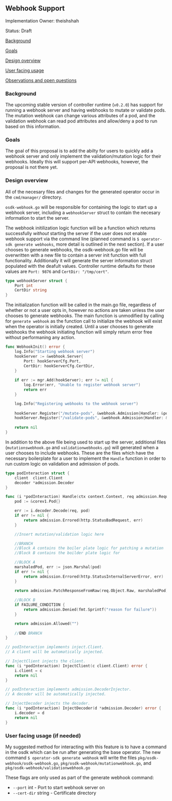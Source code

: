 ## Webhook Support

Implementation Owner: theishshah

Status: Draft

[Background](#Background)

[Goals](#Goals)

[Design overview](#Design_overview)

[User facing usage](#User_facing_usage)

[Observations and open questions](#Observations_and_open_questions)

### Background

The upcoming stable version of controller runtime (`v0.2.0`) has support for running a webhook server and having webhooks to mutate or validate pods. The mutation webhook can change various attributes of a pod, and the validation webhook can read pod attributes and allow/deny a pod to run based on this information. 

### Goals

The goal of this proposal is to add the abilty for users to quickly add a webhook server and only implement the validation/mutation logic for their webhooks. Ideally this will support per-API webhooks, however, the proposal is not there yet.

### Design overview

All of the necesary files and changes for the generated operator occur in the `cmd/manager/` directory.

`osdk-webhook.go` will be responsible for containing the logic to start up a webhook server, including a `webhookServer` struct to contain the necesary information to start the server.

The webhook initilization logic function will be a function which returns successfully _without_ starting the server if the user does not enable webhook support via the command line (planned command is `$ operator-sdk generate webhooks`, more detail is outlined in the next section). If a user chooses to generate webhooks, the osdk-webhook.go file will be overwritten with a new file to contain a server init function with full functionality. Additionally it will generate the server information struct populated with the deafult values. Controller runtime defaults for these values are `Port: 9876` and `CertDir: "/tmp/cert"`.

```go
type webhookServer struct {
    Port int
    CertDir string
} 
```

The initialization function will be called in the main.go file, regardless of whether or not a user opts in, however no actions are taken unless the user chooses to generate webhooks. The main function is unmodified by calling for `generate webhook` as the function call to initialize the webhook will exist when the operator is initially created. Until a user chooses to generate webhooks the webhook initiating function will simply return error free without performaning any action. 

```go
func WebhookInit() error {
    log.Info("Starting webhook server")
    hookServer := &webhook.Server{
        Port: hookServerCfg.Port,
        CertDir: hookServerCfg.CertDir,
    }
    
    if err := mgr.Add(hookServer); err != nil {
        log.Error(err, "Unable to register webhook server")
        return err
    }

    log.Info("Registering webhooks to the webhook server")
    
    hookServer.Register("/mutate-pods", &webhook.Admission{Handler: &podAnnotator{}})
    hookServer.Register("/validate-pods", &webhook.Admission{Handler: &podValidator{}})
    
    return nil
}
```


In addition to the above file being used to start up the server, additional  files (`mutationswebhook.go` and `validationwebhooks.go`) will generated when a user chooses to include webhooks. These are the files which have the necessary boilerplate for a user to implement the `Handle` function in order to run custom logic on validation and admission of pods.

```go
type podInteraction struct {
	client  client.Client
	decoder *admission.Decoder
}

func (i *podInteraction) Handle(ctx context.Context, req admission.Request) admission.Response {
	pod := &corev1.Pod{}

	err := i.decoder.Decode(req, pod)
	if err != nil {
		return admission.Errored(http.StatusBadRequest, err)
	}

    //Insert mutation/validation logic here

    //BRANCH
    //Block A contains the boiler plate logic for patching a mutation
    //Block B contains the boilder plate logic for 

    //BLOCK A
	marshaledPod, err := json.Marshal(pod)
	if err != nil {
		return admission.Errored(http.StatusInternalServerError, err)
	}

    return admission.PatchResponseFromRaw(req.Object.Raw, marshaledPod)
    
    //BLOCK B
    if FAILURE_CONDITION {
		return admission.Denied(fmt.Sprintf("reason for failure"))
	}

    return admission.Allowed("")
    
    //END BRANCH
}

// podInteraction implements inject.Client.
// A client will be automatically injected.

// InjectClient injects the client.
func (i *podInteraction) InjectClient(c client.Client) error {
	i.client = c
	return nil
}

// podInteraction implements admission.DecoderInjector.
// A decoder will be automatically injected.

// InjectDecoder injects the decoder.
func (i *podInteraction) InjectDecoder(d *admission.Decoder) error {
	i.decoder = d
	return nil
}

```


### User facing usage (if needed)

My suggested method for interacting with this feature is to have a command in the osdk which can be run after generating the base operator. The new command `$ operator-sdk generate webhook` will write the files `pkg/osdk-webhook/osdk-webhook.go`, `pkg/osdk-webhook/mutationwebhook.go`, and `pkg/osdk-webhook/validationwebhook.go`

These flags are only used as part of the generate webhook command:

* `--port` int - Port to start webhook server on
* `--cert-dir` string - Certificate directory

